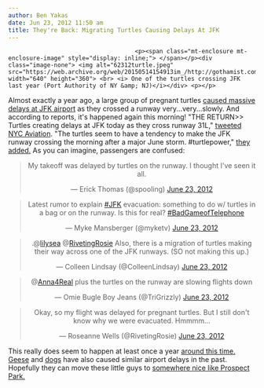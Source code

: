 ```yaml
---
author: Ben Yakas
date: Jun 23, 2012 11:50 am
title: They're Back: Migrating Turtles Causing Delays At JFK 
---
```


	
										<p><span class="mt-enclosure mt-enclosure-image" style="display: inline;"> </span></p><div class="image-none"> <img alt="62312turtle.jpeg" src="https://web.archive.org/web/20150514154913im_/http://gothamist.com/attachments/byakas/62312turtle.jpeg" width="640" height="360"> <br> <i> One of the turtles crossing JFK last year (Port Authority of NY &amp; NJ)</i></div> <p></p>

<p>Almost exactly a year ago, a large group of pregnant turtles <a href="https://web.archive.org/web/20150514154913/http://gothamist.com/2011/06/29/turtle-induced_delays_clogging_up_j.php">caused massive delays at JFK airport</a> as they crossed a runway very...very...slowly. And according to reports, it&apos;s happened again this morning! &quot;THE RETURN&gt;&gt; Turtles creating delays at JFK today as they cross runway 31L,&quot; <a href="https://web.archive.org/web/20150514154913/https://twitter.com/NYCAviation/status/216541162679451648">tweeted NYC Aviation</a>. &quot;The turtles seem to have a tendency to make the JFK runway crossing the morning after a major June storm. &#x202A;#turtlepower&#x202C;,&quot; <a href="https://web.archive.org/web/20150514154913/https://twitter.com/NYCAviation/status/216542034155147265">they added.</a> As you can imagine, passengers are confused:</p>

<center><blockquote class="twitter-tweet"><p>My takeoff was delayed by turtles on the runway. I thought I&apos;ve seen it all.</p>&#x2014; Erick Thomas (@spooling) <a href="https://web.archive.org/web/20150514154913/https://twitter.com/spooling/status/216549366775820288" data-datetime="2012-06-23T15:12:46+00:00">June 23, 2012</a></blockquote>
<script src="//web.archive.org/web/20150514154913js_/http://platform.twitter.com/widgets.js" charset="utf-8"></script></center>

<center><blockquote class="twitter-tweet"><p>Latest rumor to explain <a href="https://web.archive.org/web/20150514154913/https://twitter.com/search/%2523JFK">#JFK</a> evacuation: something to do w/ turtles in a bag or on the runway. Is this for real? <a href="https://web.archive.org/web/20150514154913/https://twitter.com/search/%2523BadGameofTelephone">#BadGameofTelephone</a></p>&#x2014; Myke Mansberger (@myketv) <a href="https://web.archive.org/web/20150514154913/https://twitter.com/myketv/status/216551715531530240" data-datetime="2012-06-23T15:22:06+00:00">June 23, 2012</a></blockquote>
<script src="//web.archive.org/web/20150514154913js_/http://platform.twitter.com/widgets.js" charset="utf-8"></script></center>

<center><blockquote class="twitter-tweet" data-in-reply-to="216542693038370816"><p>.@<a href="https://web.archive.org/web/20150514154913/https://twitter.com/lilysea">lilysea</a> @<a href="https://web.archive.org/web/20150514154913/https://twitter.com/RivetingRosie">RivetingRosie</a> Also, there is a migration of turtles making their way across one of the JFK runways. (SO not making this up.)</p>&#x2014; Colleen Lindsay (@ColleenLindsay) <a href="https://web.archive.org/web/20150514154913/https://twitter.com/ColleenLindsay/status/216543075261100032" data-datetime="2012-06-23T14:47:46+00:00">June 23, 2012</a></blockquote>
<script src="//web.archive.org/web/20150514154913js_/http://platform.twitter.com/widgets.js" charset="utf-8"></script></center>

<center><blockquote class="twitter-tweet" data-in-reply-to="216548467647066112"><p>@<a href="https://web.archive.org/web/20150514154913/https://twitter.com/Anna4Real">Anna4Real</a> plus the turtles on the runway are slowing flights down</p>&#x2014; Omie Bugle Boy Jeans (@TriGrizzly) <a href="https://web.archive.org/web/20150514154913/https://twitter.com/TriGrizzly/status/216555664649101312" data-datetime="2012-06-23T15:37:48+00:00">June 23, 2012</a></blockquote>
<script src="//web.archive.org/web/20150514154913js_/http://platform.twitter.com/widgets.js" charset="utf-8"></script></center>

<center><blockquote class="twitter-tweet"><p>Okay, so my flight was delayed for pregnant turtles. But I still don&apos;t know why we were evacuated. Hmmmm...</p>&#x2014; Roseanne Wells (@RivetingRosie) <a href="https://web.archive.org/web/20150514154913/https://twitter.com/RivetingRosie/status/216551096863305728" data-datetime="2012-06-23T15:19:39+00:00">June 23, 2012</a></blockquote>
<script src="//web.archive.org/web/20150514154913js_/http://platform.twitter.com/widgets.js" charset="utf-8"></script></center>

<p>This really does seem to happen at least once a year <a href="https://web.archive.org/web/20150514154913/http://gothamist.com/2009/07/08/turtle_power_closes_jfk_runway.php">around this time.</a> <a href="https://web.archive.org/web/20150514154913/http://gothamist.com/tags/canadageese">Geese</a> and <a href="https://web.archive.org/web/20150514154913/http://gothamist.com/2012/04/25/loose_puppy_causes_laguardia_to_pla.php">dogs</a> have also caused similar airport delays in the past.  Hopefully they can move these little guys to <a href="https://web.archive.org/web/20150514154913/http://gothamist.com/2011/07/06/should_we_move_the_jfk_turtles_to_p.php#photo-1">somewhere nice like Prospect Park.</a></p>					
										
									
				